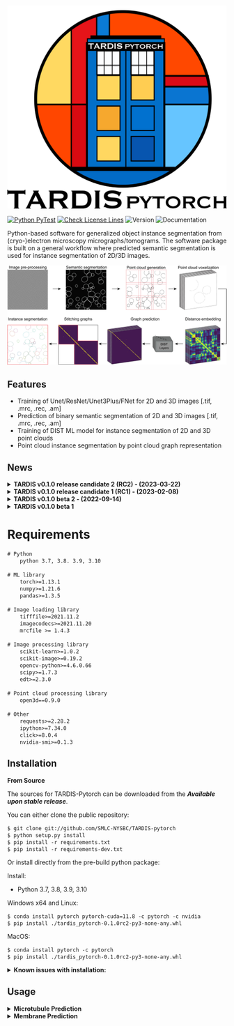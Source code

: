 <p align="center">
  <img src="resources/Tardis_logo_2.png" width="512"/>
</p>

[![Python PyTest](https://github.com/SMLC-NYSBC/TARDIS/actions/workflows/python_package.yml/badge.svg?branch=main)](https://github.com/SMLC-NYSBC/TARDIS/actions/workflows/python_package.yml)
[![Check License Lines](https://github.com/SMLC-NYSBC/TARDIS/actions/workflows/licensed.yml/badge.svg)](https://github.com/SMLC-NYSBC/TARDIS/actions/workflows/licensed.yml)
![Version](https://img.shields.io/badge/release-0.1.0_RC2_hotfix3-success)
![Documentation](https://readthedocs.org/projects/tardis-pytorch/badge/?version=latest)

Python-based software for generalized object instance segmentation from (cryo-)electron microscopy
micrographs/tomograms. The software package is built on a general workflow where predicted semantic segmentation
is used for instance segmentation of 2D/3D images.

![Tardis Workflow](resources/workflow.jpg)

## Features
* Training of Unet/ResNet/Unet3Plus/FNet for 2D and 3D images [.tif, .mrc, .rec, .am]
* Prediction of binary semantic segmentation of 2D and 3D images [.tif, .mrc, .rec, .am]
* Training of DIST ML model for instance segmentation of 2D and 3D point clouds
* Point cloud instance segmentation by point cloud graph representation

## News
<details>
    <summary><b>TARDIS v0.1.0 release candidate 2 (RC2) - (2023-03-22)</b></summary>

    * General improvement from MT prediction
    * Added support for Cry-mem prediction
    * Added support for node (RGB) features in DIST
    * Pre-trained network for Cryo-mem, General-MT, S3DIS dataset
    * Full support for Pytorch 2.0
</details>

<details>
    <summary><b>TARDIS v0.1.0 release candidate 1 (RC1) - (2023-02-08)</b></summary>

    * Overall clean-up for the final release 
    * Added full code documentation
    * Added full stable support for MT prediction 
    * Added support for ScanNetV2 dataset prediction with DIST 
    * Added costume TARDIS error and console logo outputs 
    * TARDIS error handling 

</details>

<details>
    <summary><b>TARDIS v0.1.0 beta 2 - (2022-09-14)</b></summary>

    * Cryo-Membrane 2D support 
    * Stable training and prediction entries for spindletorch and DIST 
    * Restructure and standardize naming and versioning in TARDIS 
    * Combined all side-code into TARDIS 
    * Full support for Amira formats, MRC/REC, TIF 

</details>

<details>
    <summary><b>TARDIS v0.1.0 beta 1</b></summary>

    * Cryo-Membrane 2D support 
    * Stable training and prediction entries for spindletorch and DIST 
    * Restructure and standardize naming and versioning in TARDIS 
</details>

# Requirements

    # Python
        python 3.7, 3.8. 3.9, 3.10

    # ML library
        torch>=1.13.1
        numpy>=1.21.6
        pandas>=1.3.5
    
    # Image loading library
        tifffile>=2021.11.2
        imagecodecs>=2021.11.20
        mrcfile >= 1.4.3
    
    # Image processing library 
        scikit-learn>=1.0.2
        scikit-image>=0.19.2
        opencv-python>=4.6.0.66
        scipy>=1.7.3
        edt>=2.3.0

    # Point cloud processing library
        open3d==0.9.0
    
    # Other
        requests>=2.28.2
        ipython>=7.34.0
        click>=8.0.4
        nvidia-smi>=0.1.3


## Installation
**From Source**

The sources for TARDIS-Pytorch can be downloaded from the ***Available upon stable release***.

You can either clone the public repository:

    $ git clone git://github.com/SMLC-NYSBC/TARDIS-pytorch
    $ python setup.py install
    $ pip install -r requirements.txt
    $ pip install -r requirements-dev.txt

Or install directly from the pre-build python package:

Install:
* Python 3.7, 3.8, 3.9, 3.10

Windows x64 and Linux:

    $ conda install pytorch pytorch-cuda=11.8 -c pytorch -c nvidia
    $ pip install ./tardis_pytorch-0.1.0rc2-py3-none-any.whl

MacOS:
    
    $ conda install pytorch -c pytorch
    $ pip install ./tardis_pytorch-0.1.0rc2-py3-none-any.whl

<details><summary><b>Known issues with installation:</b></summary>

Linux:

    Error:
        OSError: /lib64/libc.so.6: version `GLIBC_2.18' not found
    
    Solution:
        $ pip install open3d==0.9.0
</details>

## Usage
<details><summary><b>Microtubule Prediction</b></summary>

<details><summary><i>Semantic microtubule prediction:</i></summary>

### Example:
![Prediction example1](resources/tardis_semantic_mt.jpg)

### Usage:

</details>

<details><summary><i>Instance microtubule prediction:</i></summary>

### Example: 
![Prediction example2](resources/tardis_instance_mt.jpg)

### Usage:
```
recommended usage: tardis_mt [-dir path/to/folder/with/input/tomogram]
advance usage: tardis_mt [-dir str] [-out str] [-ps int] [-ct float] [-dt float]
                         [-pv int] [-ap str] ...
```
```
optional arguments:
  -h, --help            show this help message and exit
  -v, --version         shows the current TARDIS version
  
  
  -dir, --dir [str]     
                        Directory with images for prediction with CNN model.
                        Default: getcwd()
  -out, --output_format [str]
                        Type of output files. The First optional output file is the binary mask 
                        which can be of type None [no output], am [Amira], mrc, or tif. 
                        The second output is instance segmentation of objects, which can be 
                        output as amSG [Amira], mrcM [mrc mask], tifM [tif mask],
                        csv coordinate file [ID, X, Y, Z] or None [no instance prediction].
                        Default: None_amSG
  -ps, --patch_size [int]
                        Size of image patch used for prediction. This will break 
                        the tomogram volumes into 3D patches where each patch will be
                        separately predicted and then stitched back together 
                        with 25% overlap.
                        Default: 128
  -rt, --rotate [bool]
                        If True, during CNN prediction image is rotated 4x by 90 degrees.
                        This will increase prediction time 4x. However, may lead to more 
                        cleaner output.
                        Default: True 
  -ct, --cnn_threshold [float]
                        The threshold is used for CNN prediction.
                        Default: 0.5
  -dt, --dist_threshold [float]
                        Threshold used for instance prediction.
                        Default: 0.75
  -pv, --points_in_patch [int]
                        Size of the cropped point cloud, given as a max. number of points
                        per crop. This will break generated from the binary mask
                        point cloud into smaller patches with overlap. 
                        Default: 1000
  -ap, --amira_prefix [str]
                        If dir/amira folder exists, TARDIS will search for files with
                        given prefix (e.g. file_name.CorrelationLines.am). If the correct
                        the file is found, TARDIS will use its instance segmentation with
                        ZiB Amira prediction, and output additional file called
                        file_name_AmiraCompare.am.
                        Default: .CorrelationLines  
  -fl, --filter_by_length [int]
                        Filtering parameters for microtubules, defining maximum microtubule 
                        length in Angstrom. All filaments shorter than this length 
                        will be deleted.
                        Default: 500
  -cs, --connect_splines [int]
                        Filtering parameter for microtubules. Some microtubules may be 
                        predicted incorrectly as two separate filaments. To overcome this
                        during filtering for each spline, we determine the vector in which 
                        filament end is facing and we connect all filament that faces 
                        the same direction and are within the given connection 
                        distance in Angstrom.
                        Default: 2500
  -cr, --connect_cylinder [int]
                        Filtering parameter for microtubules. To reduce false positive 
                        from connecting filaments, we reduce the searching area to the cylinder 
                        radius is given in Angstrom. For each spline we determine vector 
                        in which the filament end is facing and we search for a filament 
                        that faces the same direction and their end can be found 
                        within a cylinder.
                        Default: 250
  -acd, --amira_compare_distance [int]
                        If dir/amira/file_amira_prefix.am is recognized, TARDIS runs
                        a comparison between its instance segmentation and ZiB Amira prediction.
                        The comparison is done by evaluating the distance of two filaments from
                        each other. This parameter defines the maximum distance used to 
                        evaluate the similarity between two splines based on their 
                        coordinates [A].
                        Default: 175
  -aip, --amira_inter_probability [flaot]
                        If dir/amira/file_amira_prefix.am is recognized, TARDIS runs
                        a comparison between its instance segmentation and ZiB Amira prediction.
                        This parameter defines the interaction threshold used to identify splines 
                        that are similar overlaps between TARDIS and ZiB Amira.
                        Default: 0.25
 -dv, --device [str]
                        Define which device to use for training:
                        * gpu: Use ID 0 GPU
                        * cpu: Use only CPU
                        * mps: Apple silicon (experimental)
                        * 0-9 - specified GPU device id to use    
                        Default: 0
  -db, --debug [bool]
                        If True, save the output from each step for debugging.
                        Default: False                          
```

</details>

</details>

<details><summary><b>Membrane Prediction</b></summary>

<details><summary><i>Semantic membrane prediction:</i></summary>

### Example: 
![Prediction example3](resources/tardis_semantic_mem.jpg)

### Usage:
```
recommended usage: tardis_mem [-dir path/to/folder/with/input/tomogram]
advance usage: tardis_mem [-dir str] [-out str] [-ps int] ...
```
```
optional arguments:
  -h, --help            show this help message and exit
  -v, --version         shows the current TARDIS version
  
  
  -dir, --dir [str]     
                        Directory with images for prediction with CNN model.
                        Default: getcwd()
  -out, --output_format [str]
                        Type of output files. The First optional output file is the binary mask 
                        which can be of type None [no output], am [Amira], mrc, or tif. 
                        The second output is instance segmentation of objects, which can be 
                        output as amSG [Amira], mrcM [mrc mask], tifM [tif mask],
                        csv coordinate file [ID, X, Y, Z] or None [no instance prediction].
                        Default: mrc_None
  -ps, --patch_size [int]
                        Size of image patch used for prediction. This will break 
                        the tomogram volumes into 3D patches where each patch will be
                        separately predicted and then stitched back together 
                        with 25% overlap.
                        Default: 128
-rt, --rotate [bool]
                        If True, during CNN prediction image is rotated 4x by 90 degrees.
                        This will increase prediction time 4x. However, may lead to more 
                        cleaner output. 
                        Default: True
  -ct, --cnn_threshold [float]
                        The threshold is used for CNN prediction.
                        Default: 0.15

  -dt, --dist_threshold [float]
                        Threshold used for instance prediction.
                        Default: 0.95
  -pv, --points_in_patch [int]
                        Size of the cropped point cloud, given as a max. number of points
                        per crop. This will break generated from the binary mask
                        point cloud into smaller patches with overlap. 
                        Default: 1000
  -dv, --device [str]
                        Define which device to use for training:
                        * gpu: Use ID 0 GPU
                        * cpu: Use only CPU
                        * mps: Apple silicon (experimental)
                        * 0-9 - specified GPU device id to use 
                        Default: 0

  -db, --debug [bool]
                        If True, save the output from each step for debugging.
                        Default: False  
```

</details>

<details><summary><i>Instance membrane prediction*:</i></summary>

### Example: 
![Prediction example4](resources/tardis_instance_mem.jpg)

*Stable support for membrane instance segmentation is expected in TARDIS-0.1.0-RC3.
TARDIS from v0.1.0-RC2 allows for instance membrane segmentation. Results may vary.

### Usage:
```
recommended usage: tardis_mem [-dir path/to/folder/with/input/tomogram] [-out mrc_mrcM]
advance usage: tardis_mem [-dir str] [-out str] [-ps int] ...
```
```
optional arguments:
  -h, --help            show this help message and exit
  -v, --version         shows the current TARDIS version
  
  
  -dir, --dir [str]     
                        Directory with images for prediction with CNN model.
                        Default: getcwd()
  -out, --output_format [str]
                        Type of output files. The First optional output file is the binary mask 
                        which can be of type None [no output], am [Amira], mrc, or tif. 
                        The second output is instance segmentation of objects, which can be 
                        output as amSG [Amira], mrcM [mrc mask], tifM [tif mask],
                        csv coordinate file [ID, X, Y, Z] or None [no instance prediction].
                        Default: mrc_None
  -ps, --patch_size [int]
                        Size of image patch used for prediction. This will break 
                        the tomogram volumes into 3D patches where each patch will be
                        separately predicted and then stitched back together 
                        with 25% overlap.
                        Default: 128
  -rt, --rotate [bool]
                        If True, during CNN prediction image is rotated 4x by 90 degrees.
                        This will increase prediction time 4x. However, may lead to more 
                        cleaner output. 
                        Default: True 
  -ct, --cnn_threshold [float]
                        The threshold is used for CNN prediction.
                        Default: 0.5
  -dt, --dist_threshold [float]
                        Threshold used for instance prediction.
                        Default: 0.5
  -pv, --points_in_patch [int]
                        Size of the cropped point cloud, given as a max. number of points
                        per crop. This will break generated from the binary mask
                        point cloud into smaller patches with overlap. 
                        Default: 1000
  -dv, --device [str]
                        Define which device to use for training:
                        * gpu: Use ID 0 GPU
                        * cpu: Use only CPU
                        * mps: Apple silicon (experimental)
                        * 0-9 - specified GPU device id to use    
                        Default: 0 
  -db, --debug [bool]
                        If True, save the output from each step for debugging.
                        Default: False  
```
</details>

</details>
